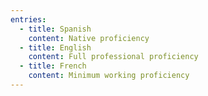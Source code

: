 ```yaml
---
entries:
  - title: Spanish
    content: Native proficiency
  - title: English
    content: Full professional proficiency
  - title: French
    content: Minimum working proficiency
---
```

